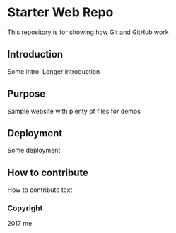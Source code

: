 # Starter Web Repo

This repository is for showing how Git and GitHub work

## Introduction

Some intro. Longer introduction

## Purpose

Sample website with plenty of files for demos

## Deployment

Some deployment

## How to contribute

How to contribute text

### Copyright
2017 me